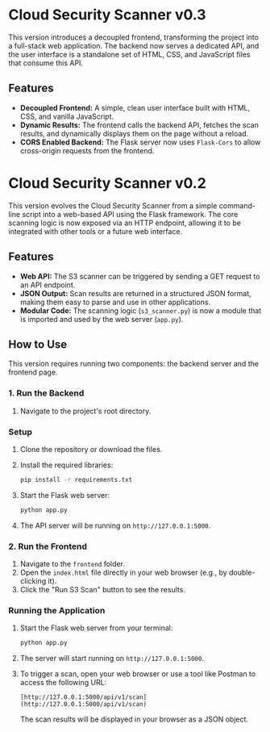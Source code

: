 # Cloud Security Scanner v0.3

This version introduces a decoupled frontend, transforming the project into a full-stack web application. The backend now serves a dedicated API, and the user interface is a standalone set of HTML, CSS, and JavaScript files that consume this API.

## Features

- **Decoupled Frontend:** A simple, clean user interface built with HTML, CSS, and vanilla JavaScript.
- **Dynamic Results:** The frontend calls the backend API, fetches the scan results, and dynamically displays them on the page without a reload.
- **CORS Enabled Backend:** The Flask server now uses `Flask-Cors` to allow cross-origin requests from the frontend.

# Cloud Security Scanner v0.2

This version evolves the Cloud Security Scanner from a simple command-line script into a web-based API using the Flask framework. The core scanning logic is now exposed via an HTTP endpoint, allowing it to be integrated with other tools or a future web interface.

## Features

- **Web API:** The S3 scanner can be triggered by sending a GET request to an API endpoint.
- **JSON Output:** Scan results are returned in a structured JSON format, making them easy to parse and use in other applications.
- **Modular Code:** The scanning logic (`s3_scanner.py`) is now a module that is imported and used by the web server (`app.py`).

## How to Use

This version requires running two components: the backend server and the frontend page.

### 1. Run the Backend


1. Navigate to the project's root directory.

### Setup

1. Clone the repository or download the files.
2. Install the required libraries:
   
   ```bash
   pip install -r requirements.txt
   ```
3. Start the Flask web server:
   
   ```bash
   python app.py
   ```
4. The API server will be running on `http://127.0.0.1:5000`.

### 2. Run the Frontend

1. Navigate to the `frontend` folder.
2. Open the `index.html` file directly in your web browser (e.g., by double-clicking it).
3. Click the "Run S3 Scan" button to see the results.
### Running the Application

1. Start the Flask web server from your terminal:
   
   ```bash
   python app.py
   ```

2. The server will start running on `http://127.0.0.1:5000`.

3. To trigger a scan, open your web browser or use a tool like Postman to access the following URL:
   
   ```
   [http://127.0.0.1:5000/api/v1/scan](http://127.0.0.1:5000/api/v1/scan)
   ```
   
   The scan results will be displayed in your browser as a JSON object.

